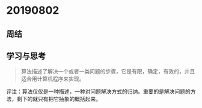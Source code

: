 # 20190802

## 周结

## 学习与思考

 > 算法描述了解决一个或者一类问题的步骤，它是有限，确定，有效的，并且适合用计算机程序来实现。

 评注：算法仅仅是一种描述，一种对问题解决方式的归纳。重要的是解决问题的方法，剩下的就只有把它抽象的概括起来。